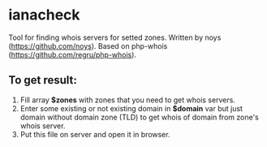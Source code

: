 ianacheck   
=========
 
Tool for finding whois servers for setted zones.
Written by noys (https://github.com/noys).
Based on php-whois (https://github.com/regru/php-whois).
   
To get result:   
--------------   
1. Fill array **$zones** with zones that you need to get whois servers.
2. Enter some existing or not existing domain in **$domain** var but just domain without domain zone (TLD) to get whois of domain from zone's whois server.
3. Put this file on server and open it in browser.

